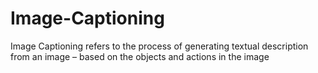 # Image-Captioning
Image Captioning refers to the process of generating textual description from an image – based on the objects and actions in the image

